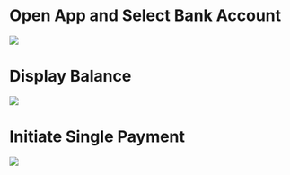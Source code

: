# Open App and Select Bank Account

![](./diagrams/01_Open_App_and_Select_Bank_Account.puml)


# Display Balance

![](./diagrams/02_Display_Balance.puml)

# Initiate Single Payment

![](./diagrams/03_Initiate_Single_Payment.puml)